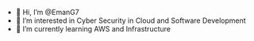- 👋 Hi, I’m @EmanG7
- 👀 I’m interested in Cyber Security in Cloud and Software Development
- 🌱 I’m currently learning AWS and Infrastructure
<!-- - 💞️ I’m looking to collaborate on ... -->
<!-- - 📫 How to reach me ... -->

<!---
EmanG7/EmanG7 is a ✨ special ✨ repository because its `README.md` (this file) appears on your GitHub profile.
You can click the Preview link to take a look at your changes.
--->
